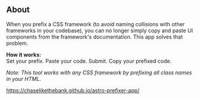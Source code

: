 ## About

When you prefix a CSS framework (to avoid naming collisions with other frameworks in your codebase), you can no longer simply copy and paste UI components from the framework's documentation. This app solves that problem.

**How it works:**  
Set your prefix. Paste your code. Submit. Copy your prefixed code.

*Note: This tool works with any CSS framework by prefixing all class names in your HTML.*

https://chaselikethebank.github.io/astro-prefixer-app/